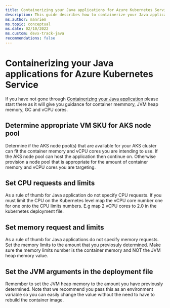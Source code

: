 ```yaml
---
title: Containerizing your Java applications for Azure Kubernetes Service
description: This guide describes how to containerize your Java applications on Azure Kubernetes Service
ms.author: manriem
ms.topic: conceptual
ms.date: 02/10/2022
ms.custom: devx-track-java
recommendations: false
---
```


# Containerizing your Java applications for Azure Kubernetes Service

If you have not gone through [Containerizing your Java application](containers-overview.md) please start there as it will give you guidance for container memmory, JVM heap memory, GC and vCPU cores.

## Determine appropriate VM SKU for AKS node pool

Determine if the AKS node pool(s) that are available for your AKS cluster can fit the container memory and vCPU cores you are intending to use. If the AKS node pool can host the application then continue on. Otherwise provision a node pool that is appropriate for the amount of container memory and vCPU cores you are targeting.

## Set CPU requests and limits

As a rule of thumb for Java application do not specify CPU requests. If you must limit the CPU on the Kubernetes level map the vCPU core number one for one onto the CPU limits numbers. E.g map 2 vCPU cores to 2.0 in the kubernetes deployment file.

## Set memory request and limits

As a rule of thumb for Java applications do not specify memory requests. Set the memory limits to the amount that you previosuly determined. Make sure the memory limits number is the container memory and NOT the JVM heap memory value.

## Set the JVM arguments in the deployment file

Remember to set the JVM heap memory to the amount you have previously determined. Note that we recommend you pass this as an environment variable so you can easily change the value without the need to have to rebuild the container image.
